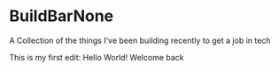 # BuildBarNone
A Collection of the things I've been building recently to get a job in tech

This is my first edit:
Hello World! Welcome back